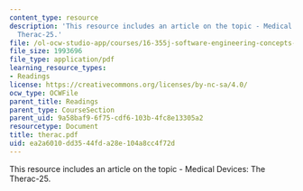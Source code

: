 ```yaml
---
content_type: resource
description: 'This resource includes an article on the topic - Medical Devices: The
  Therac-25.'
file: /ol-ocw-studio-app/courses/16-355j-software-engineering-concepts-fall-2005/ea2a6010dd3544fda28e104a8cc4f72d_therac.pdf
file_size: 1993696
file_type: application/pdf
learning_resource_types:
- Readings
license: https://creativecommons.org/licenses/by-nc-sa/4.0/
ocw_type: OCWFile
parent_title: Readings
parent_type: CourseSection
parent_uid: 9a58baf9-6f75-cdf6-103b-4fc8e13305a2
resourcetype: Document
title: therac.pdf
uid: ea2a6010-dd35-44fd-a28e-104a8cc4f72d
---
```

This resource includes an article on the topic - Medical Devices: The Therac-25.